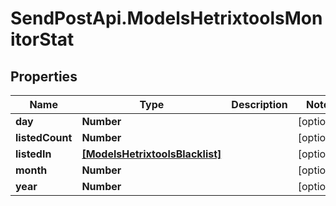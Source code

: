 # SendPostApi.ModelsHetrixtoolsMonitorStat

## Properties

Name | Type | Description | Notes
------------ | ------------- | ------------- | -------------
**day** | **Number** |  | [optional] 
**listedCount** | **Number** |  | [optional] 
**listedIn** | [**[ModelsHetrixtoolsBlacklist]**](ModelsHetrixtoolsBlacklist.md) |  | [optional] 
**month** | **Number** |  | [optional] 
**year** | **Number** |  | [optional] 


